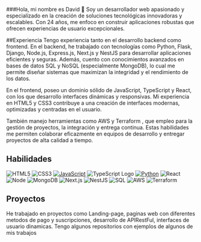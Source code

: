 ###Hola, mi nombre es David 👋
Soy un desarrollador web apasionado y especializado en la creación de soluciones tecnológicas innovadoras y escalables. Con 24 años, me enfoco en construir aplicaciones robustas que ofrecen experiencias de usuario excepcionales.

##Experiencia
Tengo experiencia tanto en el desarrollo backend como frontend. En el backend, he trabajado con tecnologías como Python, Flask, Django, Node.js, Express.js, Next.js y NestJS para desarrollar aplicaciones eficientes y seguras. Además, cuento con conocimientos avanzados en bases de datos SQL y NoSQL (especialmente MongoDB), lo cual me permite diseñar sistemas que maximizan la integridad y el rendimiento de los datos.

En el frontend, poseo un dominio sólido de JavaScript, TypeScript y React, con los que desarrollo interfaces dinámicas y responsivas. Mi experiencia en HTML5 y CSS3 contribuye a una creación de interfaces modernas, optimizadas y centradas en el usuario.

También manejo herramientas como AWS y Terraform , que empleo para la gestión de proyectos, la integración y entrega continua. Estas habilidades me permiten colaborar eficazmente en equipos de desarrollo y entregar proyectos de alta calidad a tiempo.
## Habilidades 

![HTML5](https://img.shields.io/static/v1?style=for-the-badge&message=HTML5&color=E34F26&logo=HTML5&logoColor=FFFFFF&label=)
![CSS3](https://img.shields.io/static/v1?style=for-the-badge&message=CSS3&color=1572B6&logo=CSS3&logoColor=FFFFFF&label=)
[![JavaScript](https://img.shields.io/badge/JavaScript-F7DF1E?style=for-the-badge&logo=javascript&logoColor=black)]()
![TypeScript Logo](https://img.shields.io/static/v1?style=for-the-badge&message=TypeScript&color=3178C6&logo=TypeScript&logoColor=FFFFFF&label=)
[![Python](https://img.shields.io/badge/Python-3776AB?style=for-the-badge&logo=python&logoColor=white)]()
![React](https://img.shields.io/static/v1?style=for-the-badge&message=React&color=222222&logo=React&logoColor=61DAFB&label=)
![Node](https://img.shields.io/static/v1?style=for-the-badge&message=Node.js&color=339933&logo=Node.js&logoColor=FFFFFF&label=)
![MongoDB](https://img.shields.io/static/v1?style=for-the-badge&message=MongoDB&color=47A248&logo=MongoDB&logoColor=FFFFFF&label=)
![Next.js](https://img.shields.io/static/v1?style=for-the-badge&message=Next.js&color=000000&logo=Next.js&logoColor=FFFFFF&label=)
![NestJS](https://img.shields.io/static/v1?style=for-the-badge&message=NestJS&color=E0234E&logo=NestJS&logoColor=FFFFFF&label=)
![SQL](https://img.shields.io/static/v1?style=for-the-badge&message=SQL&color=4479A1&logo=MySQL&logoColor=FFFFFF&label=)
![AWS](https://img.shields.io/static/v1?style=for-the-badge&message=AWS&color=232F3E&logo=Amazon+AWS&logoColor=FFFFFF&label=)
![Terraform](https://img.shields.io/static/v1?style=for-the-badge&message=Terraform&color=623CE4&logo=Terraform&logoColor=FFFFFF&label=)
<!--
**drmelom/drmelom** is a ✨ _special_ ✨ repository because its `README.md` (this file) appears on your GitHub profile.

Here are some ideas to get you started:

- 🔭 I’m currently working on ...
- 🌱 I’m currently learning ...
- 👯 I’m looking to collaborate on ...
- 🤔 I’m looking for help with ...
- 💬 Ask me about ...
- 📫 How to reach me: ...
- 😄 Pronouns: ...
- ⚡ Fun fact: ...
-->
## Proyectos
He trabajado en proyectos como Landing-page, paginas web con diferentes metodos de pago y suscripciones, desarrollo de APIRestFul, interfaces de usuario dinamicas. Tengo algunos repositorios con ejemplos de algunos de mis trabajos
